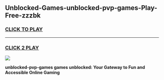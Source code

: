 
## Unblocked-Games-unblocked-pvp-games-Play-Free-zzzbk
<h3>
<a href="https://premium76.site?title=unblocked-pvp-games&ref=10A">CLICK TO PLAY</a></h3>
<hr>

<h3>
<a href="https://premium76.site?title=unblocked-pvp-games&ref=10A">CLICK 2 PLAY</a>
  
</h3>

<a href="https://premium76.site?title=unblocked-pvp-games&ref=10A"><img src="https://clearcache.store/games.png"></a>


**unblocked-pvp-games games unblocked: Your Gateway to Fun and Accessible Online Gaming**

